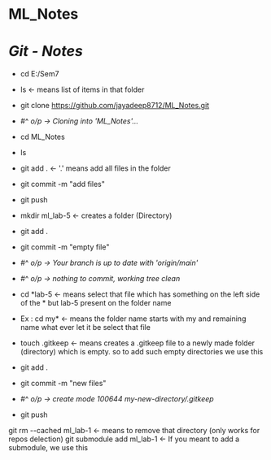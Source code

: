 # ML_Notes

# *Git - Notes*

- cd E:/Sem7
- ls                                                  <- means list of items in that folder
- git clone https://github.com/jayadeep8712/ML_Notes.git 
- #^ *o/p ->  Cloning into 'ML_Notes'...*
- cd ML_Notes
- ls
- git add .                                           <- '.' means add all files in the folder
- git commit -m "add files"
- git push


- mkdir ml_lab-5                                      <- creates a folder (Directory)
- git add .
- git commit -m "empty file"
- #^ *o/p -> Your branch is up to date with 'origin/main'*
- #^ *o/p -> nothing to commit, working tree clean*
- cd *lab-5                                           <- means select that file which has something on the left side of the * but lab-5 present on the folder name
- Ex :  cd my*                                        <- means the folder name starts with my and remaining name what ever let it be select that file
- touch .gitkeep                                      <- means creates a  .gitkeep file to a newly made folder (directory) which is empty. so to add such empty directories we use this
- git add .
- git commit -m "new files"
- #^ *o/p -> create mode 100644 my-new-directory/.gitkeep*
- git push


git rm --cached ml_lab-1                            <- means to remove that directory (only works for repos delection)
git submodule add <url> ml_lab-1                    <- If you meant to add a submodule, we use this

